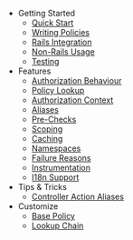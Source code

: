 * Getting Started
  * [Quick Start](quick_start.md)
  * [Writing Policies](writing_policies.md)
  * [Rails Integration](rails.md)
  * [Non-Rails Usage](non_rails.md)
  * [Testing](testing.md)
* Features
  * [Authorization Behaviour](behaviour.md)
  * [Policy Lookup](lookup_chain.md)
  * [Authorization Context](authorization_context.md)
  * [Aliases](aliases.md)
  * [Pre-Checks](pre_checks.md)
  * [Scoping](scoping.md)
  * [Caching](caching.md)
  * [Namespaces](namespaces.md)
  * [Failure Reasons](reasons.md)
  * [Instrumentation](instrumentation.md)
  * [I18n Support](i18n.md)
* Tips & Tricks
  * [Controller Action Aliases](controller_action_aliases.md)
* Customize
  * [Base Policy](custom_policy.md)
  * [Lookup Chain](custom_lookup_chain.md)
